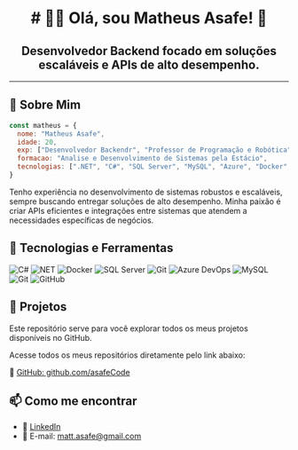 <div align='center'> <h1># 👨‍💻 Olá, sou Matheus Asafe! 🚀</h1>

## Desenvolvedor Backend focado em soluções escaláveis e APIs de alto desempenho. 

---
</div>


🚨 Sobre Mim
---
```javascript
const matheus = {
  nome: "Matheus Asafe",
  idade: 20,
  exp: ["Desenvolvedor Backendr", "Professor de Programação e Robótica"],
  formacao: "Analise e Desenvolvimento de Sistemas pela Estácio",
  tecnologias: [".NET", "C#", "SQL Server", "MySQL", "Azure", "Docker", "AWS", "CI/CD", "Mensagerias", "Testes de Integração"]
}
```
Tenho experiência no desenvolvimento de sistemas robustos e escaláveis, sempre buscando entregar soluções de alto desempenho. Minha paixão é criar APIs eficientes e integrações entre sistemas que atendem a necessidades específicas de negócios.

🚀 Tecnologias e Ferramentas
---

![C#](https://img.shields.io/badge/-C%23-239120?style=flat-square&logo=c-sharp&logoColor=white)
![NET](https://img.shields.io/badge/-NET-5C2D91?style=flat-square&logo=.net&logoColor=white)
![Docker](https://img.shields.io/badge/-Docker-2496ED?style=flat-square&logo=docker&logoColor=white)
![SQL Server](https://img.shields.io/badge/-SQL%20Server-CC2927?style=flat-square&logo=microsoft-sql-server&logoColor=white)
![Git](https://img.shields.io/badge/-Git-F05032?style=flat-square&logo=git&logoColor=white)
![Azure DevOps](https://img.shields.io/badge/-Azure%20DevOps-0085B6?style=flat-square&logo=azuredevops&logoColor=white)
![MySQL](https://img.shields.io/badge/-MySQL-blue?style=flat-square&logo=mysql&logoColor=white)
![Git](https://img.shields.io/badge/-Git-red?style=flat-square&logo=git&logoColor=white)
![GitHub](https://img.shields.io/badge/-GitHub-black?style=flat-square&logo=github&logoColor=white)



🚀 Projetos
---
Este repositório serve para você explorar todos os meus projetos disponíveis no GitHub. 

Acesse todos os meus repositórios diretamente pelo link abaixo:

🔗 [GitHub: github.com/asafeCode](https://github.com/asafeCode)

📫 Como me encontrar
---
 - 🔗 [LinkedIn](https://www.linkedin.com/in/matheus-asafe)
 - 📧 E-mail: matt.asafe@gmail.com


